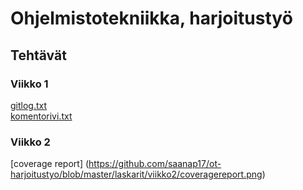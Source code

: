# Ohjelmistotekniikka, harjoitustyö

## Tehtävät

### Viikko 1

[gitlog.txt](https://github.com/saanap17/ot-harjoitustyo/blob/master/laskarit/viikko1/gitlog.txt)  
[komentorivi.txt](https://github.com/saanap17/ot-harjoitustyo/blob/master/laskarit/viikko1/komentorivi.txt)

### Viikko 2
[coverage report] (https://github.com/saanap17/ot-harjoitustyo/blob/master/laskarit/viikko2/coveragereport.png)
